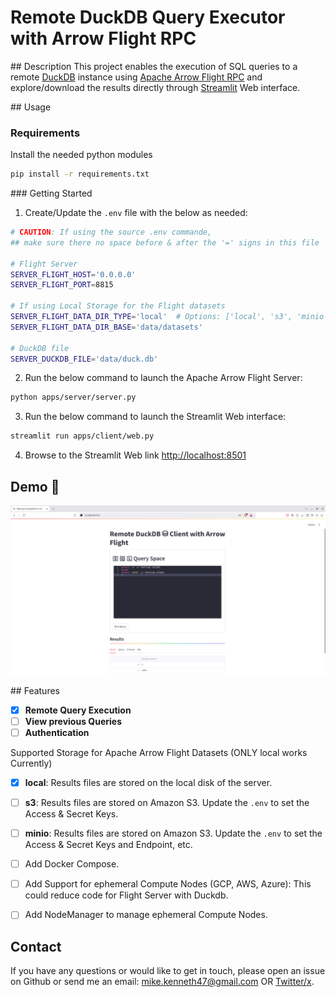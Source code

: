 # Remote DuckDB Query Executor with Arrow Flight RPC

## Description
This project enables the execution of SQL queries to a remote [DuckDB](https://duckdb.org) instance using [Apache Arrow Flight RPC](https://arrow.apache.org/docs/format/Flight.html) and explore/download the results directly through [Streamlit](https://streamlit.io/) Web interface.


## Usage
### Requirements
Install the needed python modules
```bash
pip install -r requirements.txt
```

### Getting Started
1. Create/Update the `.env` file with the below as needed:
```bash
# CAUTION: If using the source .env commande, 
## make sure there no space before & after the '=' signs in this file

# Flight Server
SERVER_FLIGHT_HOST='0.0.0.0'
SERVER_FLIGHT_PORT=8815

# If using Local Storage for the Flight datasets
SERVER_FLIGHT_DATA_DIR_TYPE='local'  # Options: ['local', 's3', 'minio']
SERVER_FLIGHT_DATA_DIR_BASE='data/datasets'

# DuckDB file
SERVER_DUCKDB_FILE='data/duck.db'
```

2. Run the below command to launch the Apache Arrow Flight Server:
```bash
python apps/server/server.py
```

3. Run the below command to launch the Streamlit Web interface:
```bash
streamlit run apps/client/web.py
```

4. Browse to the Streamlit Web link [http://localhost:8501](http://localhost:8501)


## Demo 🚀
[![Demo](docs/recording-duckdb_arrow-flight-rpc.png)](docs/recording-duckdb_arrow-flight-rpc.webm)


## Features
- [x] **Remote Query Execution**
- [ ] **View previous Queries**
- [ ] **Authentication**

Supported Storage for Apache Arrow Flight Datasets (ONLY local works Currently)
- [x] **local**: Results files are stored on the local disk of the server.
- [ ] **s3**: Results files are stored on Amazon S3. Update the `.env` to set the Access & Secret Keys.
- [ ] **minio**: Results files are stored on Amazon S3. Update the `.env` to set the Access & Secret Keys and Endpoint, etc.

- [ ] Add Docker Compose.
- [ ] Add Support for ephemeral Compute Nodes (GCP, AWS, Azure): This could reduce code for Flight Server with Duckdb.
- [ ] Add NodeManager to manage ephemeral Compute Nodes.


## Contact

If you have any questions or would like to get in touch, please open an issue on Github or send me an email: <mike.kenneth47@gmail.com>  OR [Twitter/x](https://twitter.com/mikekenneth77).
